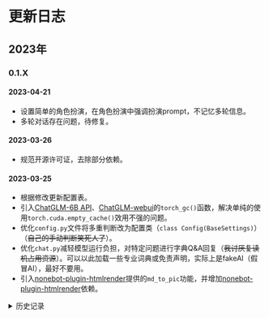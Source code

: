 # 更新日志

## 2023年

### 0.1.X

#### 2023-04-21

- 设置简单的角色扮演，在角色扮演中强调扮演prompt，不记忆多轮信息。
- 多轮对话存在问题，待修复。

#### 2023-03-26

- 规范开源许可证，去除部分依赖。

#### 2023-03-25

- 根据修改更新配置表。
- 引入[ChatGLM-6B API](https://github.com/imClumsyPanda/ChatGLM-6B-API)、[ChatGLM-webui](https://github.com/Akegarasu/ChatGLM-webui)的`torch_gc()`函数，解决单纯的使用`torch.cuda.empty_cache()`效用不强的问题。
- 优化`config.py`文件将多重判断改为配置类（`class Config(BaseSettings)`）（~~自己的手动判断笑死人了~~）。
- 优化`chat.py`减轻模型运行负担，对特定问题进行字典Q&A回复（~~我讨厌复读机占用资源~~）。可以以此加载一些专业词典或免责声明，实际上是fakeAI（假冒AI），最好不要用。
- 引入[nonebot-plugin-htmlrender](https://github.com/kexue-z/nonebot-plugin-htmlrender)提供的`md_to_pic`功能，并增加[nonebot-plugin-htmlrender](https://github.com/kexue-z/nonebot-plugin-htmlrender)依赖。

<details>

<summary>历史记录</summary>

#### 2023-03-24

- 更新说明文件
- 分离/移除`ChatRWKV`至[chatrwkv](../chatrwkv/)，循名责实。

#### 2023-03-22

- **更新插件到 0.1.4。**
- 更新说明文件。
- 加入`ChatRWKV`生成中文小说文本，在配置使用`chatglm_mode="rwkv"`，并需修改模型路径（默认使用 cuda fp16 策略，如需修改，请自行更改`minirwkv.py`文件）

#### 2023-03-21

- **更新插件到 0.1.3。**
- 更新说明文件。
- 默认使用`ChatGLM-6B-INT4`模型、CPU 推理，便于开箱即用。
- 修复忘记设置包名导致的无法使用问题。

</details>
